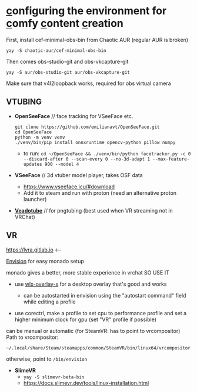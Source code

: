 # <ins>c</ins>onfiguring the environment for <ins>c</ins>omfy <ins>c</ins>ontent <ins>c</ins>reation

First, install cef-minimal-obs-bin from Chaotic AUR (regular AUR is broken)

`yay -S chaotic-aur/cef-minimal-obs-bin`

Then comes obs-studio-git and obs-vkcapture-git

`yay -S aur/obs-studio-git aur/obs-vkcapture-git`

Make sure that v4l2loopback works, required for obs virtual camera

## VTUBING

- **OpenSeeFace** // face tracking for VSeeFace etc.
    ```
    git clone https://github.com/emilianavt/OpenSeeFace.git
    cd OpenSeeFace
    python -m venv venv
    ./venv/bin/pip install onnxruntime opencv-python pillow numpy
    ```
    - to run: `cd ~/OpenSeeFace && ./venv/bin/python facetracker.py -c 0 --discard-after 0 --scan-every 0 --no-3d-adapt 1 --max-feature-updates 900 --model 4`

- **VSeeFace** // 3d vtuber model player, takes OSF data
    - https://www.vseeface.icu/#download
    - Add it to steam and run with proton (need an alternative proton launcher)

- [**Veadotube**](https://olmewe.itch.io/veadotube-mini?download) // for pngtubing (best used when VR streaming not in VRChat)

## VR

https://lvra.gitlab.io <-- 

[Envision](https://lvra.gitlab.io/video/envision_installation/envision_installation_hq.mp4) for easy monado setup

monado gives a better, more stable experience in vrchat SO USE IT

- use [wlx-overlay-s](https://github.com/galister/wlx-overlay-s) for a desktop overlay that's good and works
    - can be autostarted in envision using the "autostart command" field while editing a profile

- use corectrl, make a profile to set cpu to performance profile and set a higher minimum clock for gpu (set "VR" profile if possible)

can be manual or automatic (for SteamVR: has to point to vrcompositor)  
Path to vrcompositor:
```
~/.local/share/Steam/steamapps/common/SteamVR/bin/linux64/vrcompositor
```
otherwise, point to `/bin/envision`

- **SlimeVR**
    - `yay -S slimevr-beta-bin`
    - https://docs.slimevr.dev/tools/linux-installation.html  
